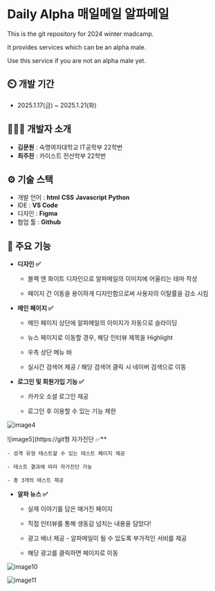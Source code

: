 # Daily Alpha 매일메일 알파메일

This is the git repository for 2024 winter madcamp.

It provides services which can be an alpha male.

Use this service if you are not an alpha male yet.


## ⏲️ 개발 기간 
- 2025.1.17(금) ~ 2025.1.21(화)

## 🧑‍🤝‍🧑 개발자 소개 
- **김문원** : 숙명여자대학교 IT공학부 22학번
- **최주찬** : 카이스트 전산학부 22학번

## ⚙️ 기술 스택
- 개발 언어 : **html** **CSS** **Javascript** **Python**
- IDE : **VS Code**
- 디자인 : **Figma**
- 협업 툴 : **Github**

## 📌 주요 기능

 - **디자인 ✅**

   - 블랙 앤 화이트 디자인으로 알파메일의 이미지에 어울리는 테마 작성
  
   - 페이지 간 이동을 용이하게 디자인함으로써 사용자의 이탈률을 감소 시킴

- **메인 페이지 ✅**
    
    - 메인 페이지 상단에 알파메일의 이미지가 자동으로 슬라이딩
  
    - 뉴스 페이지로 이동할 경우, 해당 인터뷰 제목을 Highlight
  
    - 우측 상단 메뉴 바

    - 실시간 검색어 제공 / 해당 검색어 클릭 시 네이버 검색으로 이동
 


- **로그인 및 회원가입 기능 ✅**
  
    - 카카오 소셜 로그인 제공

    - 로그인 후 이용할 수 있는 기능 제한
  
![image4](https://github.com/user-attachments/assets/0d4ef54e-4ffa-43db-bbd8-18e818d11420)

![image5](https://git형 자가진단 ✅**
  
    - 성격 유형 테스트할 수 있는 테스트 페이지 제공
 
    - 테스트 결과에 따라 자가진단 가능
 
    - 총 3개의 테스트 제공



- **알파 뉴스 ✅**
    
    - 실제 이야기를 담은 매거진 페이지
 
    - 직접 인터뷰를 통해 생동감 넘치는 내용을 담았다!
 
    - 광고 배너 제공 - 알파메일이 될 수 있도록 부가적인 서비를 제공
 
    - 해당 광고를 클릭하면 페이지로 이동

![image10](https://github.com/user-attachments/assets/3780489c-4223-4f9e-9adc-a5a02da58b34)

![image11](https://github.com/user-attachments/assets/9073aa91-2902-4f23-9dd1-a28c9629d62f)



